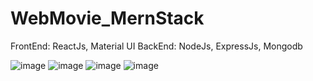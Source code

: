 # WebMovie_MernStack
FrontEnd: ReactJs, Material UI
BackEnd: NodeJs, ExpressJs, Mongodb

![image](https://github.com/Daongocthach/WebMovie_MernStack/assets/94102125/b2b2f48b-5589-4de1-bca1-e97b6defb0fa)
![image](https://github.com/Daongocthach/WebMovie_MernStack/assets/94102125/2f9324eb-083e-4149-b9e3-9bd104b9baf9)
![image](https://github.com/Daongocthach/WebMovie_MernStack/assets/94102125/a67f9f81-67e1-440e-a02c-825da05cdac0)
![image](https://github.com/Daongocthach/WebMovie_MernStack/assets/94102125/a6216930-c2ea-4ec8-8326-448f40b625d4)
